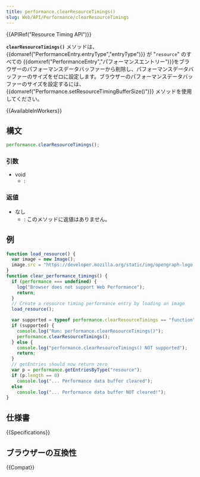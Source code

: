 ```yaml
---
title: performance.clearResourceTimings()
slug: Web/API/Performance/clearResourceTimings
---
```

{{APIRef("Resource Timing API")}}

**`clearResourceTimings()`** メソッドは、{{domxref("PerformanceEntry.entryType","entryType")}} が "`resource`" のすべての {{domxref("PerformanceEntry","パフォーマンスエントリー")}}をブラウザーのパフォーマンスデータバッファーから削除し、パフォーマンスデータバッファーのサイズをゼロに設定します。ブラウザーのパフォーマンスデータバッファーのサイズを設定するには、{{domxref("Performance.setResourceTimingBufferSize()")}} メソッドを使用してください。

{{AvailableInWorkers}}

## 構文

```js
performance.clearResourceTimings();
```

### 引数

- void
  - :

### 返値

- なし
  - : このメソッドに返値はありません。

## 例

```js
function load_resource() {
  var image = new Image();
  image.src = "https://developer.mozilla.org/static/img/opengraph-logo.png";
}
function clear_performance_timings() {
  if (performance === undefined) {
    log("Browser does not support Web Performance");
    return;
  }
  // Create a resource timing performance entry by loading an image
  load_resource();

  var supported = typeof performance.clearResourceTimings == "function";
  if (supported) {
    console.log("Run: performance.clearResourceTimings()");
    performance.clearResourceTimings();
  } else {
    console.log("performance.clearResourceTimings() NOT supported");
    return;
  }
  // getEntries should now return zero
  var p = performance.getEntriesByType("resource");
  if (p.length == 0)
    console.log("... Performance data buffer cleared");
  else
    console.log("... Performance data buffer NOT cleared!");
}
```

## 仕様書

{{Specifications}}

## ブラウザーの互換性

{{Compat}}
